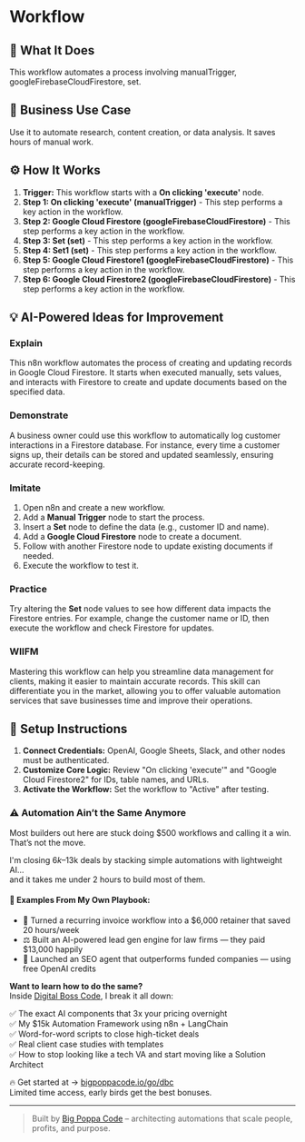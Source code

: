 # Workflow

## 🚀 What It Does
This workflow automates a process involving manualTrigger, googleFirebaseCloudFirestore, set.

## 💼 Business Use Case
Use it to automate research, content creation, or data analysis. It saves hours of manual work.

## ⚙️ How It Works
1.  **Trigger:** This workflow starts with a **On clicking 'execute'** node.
2. **Step 1: On clicking 'execute' (manualTrigger)** - This step performs a key action in the workflow.
3. **Step 2: Google Cloud Firestore (googleFirebaseCloudFirestore)** - This step performs a key action in the workflow.
4. **Step 3: Set (set)** - This step performs a key action in the workflow.
5. **Step 4: Set1 (set)** - This step performs a key action in the workflow.
6. **Step 5: Google Cloud Firestore1 (googleFirebaseCloudFirestore)** - This step performs a key action in the workflow.
7. **Step 6: Google Cloud Firestore2 (googleFirebaseCloudFirestore)** - This step performs a key action in the workflow.

## 💡 AI-Powered Ideas for Improvement
### Explain
This n8n workflow automates the process of creating and updating records in Google Cloud Firestore. It starts when executed manually, sets values, and interacts with Firestore to create and update documents based on the specified data.

### Demonstrate
A business owner could use this workflow to automatically log customer interactions in a Firestore database. For instance, every time a customer signs up, their details can be stored and updated seamlessly, ensuring accurate record-keeping.

### Imitate
1. Open n8n and create a new workflow.
2. Add a **Manual Trigger** node to start the process.
3. Insert a **Set** node to define the data (e.g., customer ID and name).
4. Add a **Google Cloud Firestore** node to create a document.
5. Follow with another Firestore node to update existing documents if needed.
6. Execute the workflow to test it.

### Practice
Try altering the **Set** node values to see how different data impacts the Firestore entries. For example, change the customer name or ID, then execute the workflow and check Firestore for updates.

### WIIFM
Mastering this workflow can help you streamline data management for clients, making it easier to maintain accurate records. This skill can differentiate you in the market, allowing you to offer valuable automation services that save businesses time and improve their operations.

## 🔧 Setup Instructions
1. **Connect Credentials:** OpenAI, Google Sheets, Slack, and other nodes must be authenticated.
2. **Customize Core Logic:** Review "On clicking 'execute'" and "Google Cloud Firestore2" for IDs, table names, and URLs.
3. **Activate the Workflow:** Set the workflow to "Active" after testing.

### ⚠️ Automation Ain’t the Same Anymore

Most builders out here are stuck doing $500 workflows and calling it a win.  
That’s not the move.  

I'm closing $6k–$13k deals by stacking simple automations with lightweight AI...  
and it takes me under 2 hours to build most of them.

#### 🧠 Examples From My Own Playbook:
- 🔁 Turned a recurring invoice workflow into a $6,000 retainer that saved 20 hours/week  
- ⚖️ Built an AI-powered lead gen engine for law firms — they paid $13,000 happily  
- 🚀 Launched an SEO agent that outperforms funded companies — using free OpenAI credits  

**Want to learn how to do the same?**  
Inside [Digital Boss Code](https://bigpoppacode.io/go/dbc), I break it all down:

✅ The exact AI components that 3x your pricing overnight  
✅ My $15k Automation Framework using n8n + LangChain  
✅ Word-for-word scripts to close high-ticket deals  
✅ Real client case studies with templates  
✅ How to stop looking like a tech VA and start moving like a Solution Architect  

🔥 Get started at → [bigpoppacode.io/go/dbc](https://bigpoppacode.io/go/dbc)  
Limited time access, early birds get the best bonuses.

---
> Built by [Big Poppa Code](https://bigpoppacode.io) – architecting automations that scale people, profits, and purpose.
